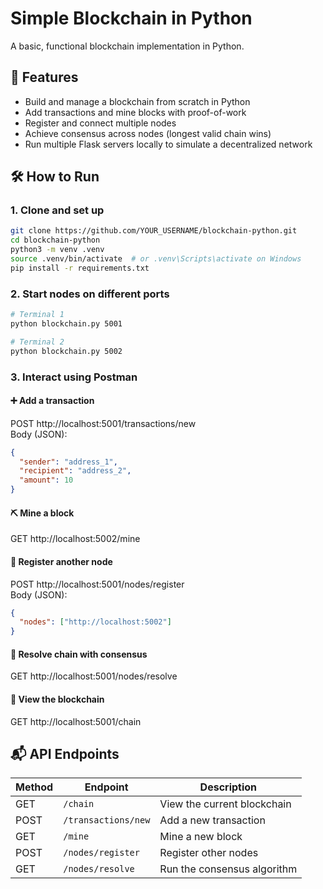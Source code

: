 # Simple Blockchain in Python

A basic, functional blockchain implementation in Python.

## 🚀 Features

- Build and manage a blockchain from scratch in Python
- Add transactions and mine blocks with proof-of-work
- Register and connect multiple nodes
- Achieve consensus across nodes (longest valid chain wins)
- Run multiple Flask servers locally to simulate a decentralized network

## 🛠 How to Run

### 1. Clone and set up

```bash
git clone https://github.com/YOUR_USERNAME/blockchain-python.git
cd blockchain-python
python3 -m venv .venv
source .venv/bin/activate  # or .venv\Scripts\activate on Windows
pip install -r requirements.txt
```

### 2. Start nodes on different ports

```bash
# Terminal 1
python blockchain.py 5001

# Terminal 2
python blockchain.py 5002
```

### 3. Interact using Postman

#### ➕ Add a transaction

POST http://localhost:5001/transactions/new  
Body (JSON):<br />

```json
{
  "sender": "address_1",
  "recipient": "address_2",
  "amount": 10
}
```

#### ⛏️ Mine a block

GET http://localhost:5002/mine

#### 🔗 Register another node

POST http://localhost:5001/nodes/register  
Body (JSON):

```json
{
  "nodes": ["http://localhost:5002"]
}
```

#### 🔄 Resolve chain with consensus

GET http://localhost:5001/nodes/resolve

#### 🧾 View the blockchain

GET http://localhost:5001/chain

## 📬 API Endpoints

| Method | Endpoint            | Description                 |
| ------ | ------------------- | --------------------------- |
| GET    | `/chain`            | View the current blockchain |
| POST   | `/transactions/new` | Add a new transaction       |
| GET    | `/mine`             | Mine a new block            |
| POST   | `/nodes/register`   | Register other nodes        |
| GET    | `/nodes/resolve`    | Run the consensus algorithm |
